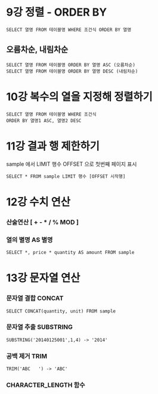 
# 9강 정렬 - ORDER BY

```MySQL
SELECT 열명 FROM 테이블명 WHERE 조건식 ORDER BY 열명
```

## 오름차순, 내림차순
```MySQL
SELECT 열명 FROM 테이블명 ORDER BY 열명 ASC (오름차순)
SELECT 열명 FROM 테이블명 ORDER BY 열명 DESC (내림차순)
```

# 10강 복수의 열을 지정해 정렬하기
```MySQL
SELECT 열명 FROM 테이블명 WHERE 조건식
ORDER BY 열명1 ASC, 열명2 DESC
```

# 11강 결과 행 제한하기
sample 에서 LIMIT 행수 OFFSET 으로 첫번째 페이지 표시
```MySQL
SELECT * FROM sample LIMIT 행수 [OFFSET 시작행]
```

# 12강 수치 연산
### 산술연산 [ + - * / % MOD ]

### 열의 별명 AS 별명
```MySQL
SELECT *, price * quantity AS amount FROM sample
```

# 13강 문자열 연산

### 문자열 결합 CONCAT
```MySQL
SELECT CONCAT(quantity, unit) FROM sample
```
### 문자열 추출 SUBSTRING
```MySQL
SUBSTRING('20140125001',1,4) -> '2014'
```
### 공백 제거 TRIM
```MySQL
TRIM('ABC   ') -> 'ABC'
```

### CHARACTER_LENGTH 함수

